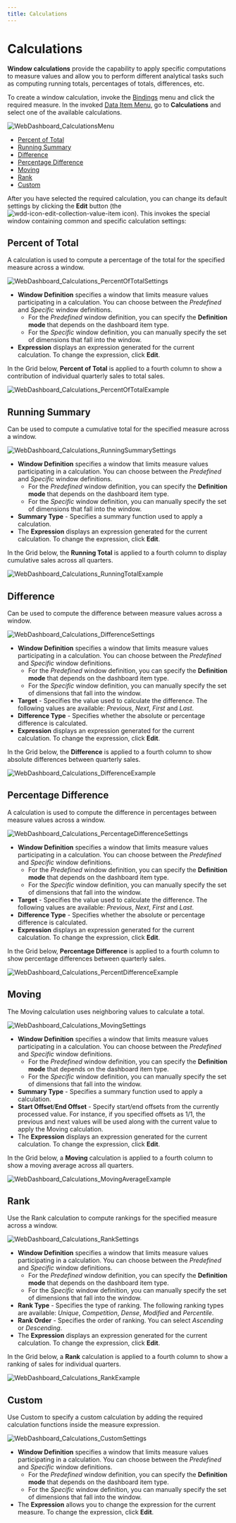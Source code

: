 ```yaml
---
title: Calculations
---
```

# Calculations
**Window calculations** provide the capability to apply specific computations to measure values and allow you to perform different analytical tasks such as computing running totals, percentages of totals, differences, etc.

To create a window calculation, invoke the [Bindings](../ui-elements/dashboard-item-menu.md) menu and click the required measure. In the invoked [Data Item Menu](../ui-elements/data-item-menu.md), go to **Calculations** and select one of the available calculations.

![WebDashboard_CalculationsMenu](../../../images/img126064.png)
* [Percent of Total](#percentoftotal)
* [Running Summary](#runningrummary)
* [Difference](#difference)
* [Percentage Difference](#percentagedifference)
* [Moving](#moving)
* [Rank](#rank)
* [Custom](#custom)

After you have selected the required calculation, you can change its default settings by clicking the **Edit** button (the ![wdd-icon-edit-collection-value-item](../../../images/img126050.png) icon). 
This invokes the special window containing common and specific calculation settings:

## <a name="percentoftotal"/>Percent of Total
A calculation is used to compute a percentage of the total for the specified measure across a window.

![WebDashboard_Calculations_PercentOfTotalSettings](../../../images/img126069.png)
* **Window Definition** specifies a window that limits measure values participating in a calculation. You can choose between the _Predefined_ and _Specific_ window definitions. 
	* For the _Predefined_ window definition, you can specify the **Definition mode** that depends on the dashboard item type.
	* For the _Specific_ window definition, you can manually specify the set of dimensions that fall into the window.
* **Expression** displays an expression generated for the current calculation. To change the expression, click **Edit**.

In the Grid below, **Percent of Total** is applied to a fourth column to show a contribution of individual quarterly sales to total sales.

![WebDashboard_Calculations_PercentOfTotalExample](../../../images/img126094.png)

## <a name="runningrummary"/>Running Summary
Can be used to compute a cumulative total for the specified measure across a window.

![WebDashboard_Calculations_RunningSummarySettings](../../../images/img126070.png)
* **Window Definition** specifies a window that limits measure values participating in a calculation. You can choose between the _Predefined_ and _Specific_ window definitions. 
	* For the _Predefined_ window definition, you can specify the **Definition mode** that depends on the dashboard item type.
	* For the _Specific_ window definition, you can manually specify the set of dimensions that fall into the window.
* **Summary Type** - Specifies a summary function used to apply a calculation.
* The **Expression** displays an expression generated for the current calculation. To change the expression, click **Edit**.

In the Grid below, the **Running Total** is applied to a fourth column to display cumulative sales across all quarters.

![WebDashboard_Calculations_RunningTotalExample](../../../images/img126095.png)

## <a name="difference"/>Difference
Can be used to compute the difference between measure values across a window.

![WebDashboard_Calculations_DifferenceSettings](../../../images/img126071.png)
* **Window Definition** specifies a window that limits measure values participating in a calculation. You can choose between the _Predefined_ and _Specific_ window definitions. 
	* For the _Predefined_ window definition, you can specify the **Definition mode** that depends on the dashboard item type.
	* For the _Specific_ window definition, you can manually specify the set of dimensions that fall into the window.
* **Target** - Specifies the value used to calculate the difference. The following values are available: _Previous_, _Next_, _First_ and _Last_.
* **Difference Type** - Specifies whether the absolute or percentage difference is calculated.
* **Expression** displays an expression generated for the current calculation. To change the expression, click **Edit**.

In the Grid below, the **Difference** is applied to a fourth column to show absolute differences between quarterly sales.

![WebDashboard_Calculations_DifferenceExample](../../../images/img126096.png)

## <a name="percentagedifference"/>Percentage Difference
A calculation is used to compute the difference in percentages between measure values across a window.

![WebDashboard_Calculations_PercentageDifferenceSettings](../../../images/img126072.png)
* **Window Definition** specifies a window that limits measure values participating in a calculation. You can choose between the _Predefined_ and _Specific_ window definitions.
	* For the _Predefined_ window definition, you can specify the **Definition mode** that depends on the dashboard item type.
	* For the _Specific_ window definition, you can manually specify the set of dimensions that fall into the window.
* **Target** - Specifies the value used to calculate the difference. The following values are available: _Previous_, _Next_, _First_ and _Last_.
* **Difference Type** - Specifies whether the absolute or percentage difference is calculated.
* **Expression** displays an expression generated for the current calculation. To change the expression, click **Edit**.

In the Grid below, **Percentage Difference** is applied to a fourth column to show percentage differences between quarterly sales.

![WebDashboard_Calculations_PercentDifferenceExample](../../../images/img126097.png)

## <a name="moving"/>Moving
The Moving calculation uses neighboring values to calculate a total.

![WebDashboard_Calculations_MovingSettings](../../../images/img126073.png)
* **Window Definition** specifies a window that limits measure values participating in a calculation. You can choose between the _Predefined_ and _Specific_ window definitions.
	* For the _Predefined_ window definition, you can specify the **Definition mode** that depends on the dashboard item type.
	* For the _Specific_ window definition, you can manually specify the set of dimensions that fall into the window.
* **Summary Type** - Specifies a summary function used to apply a calculation.
* **Start Offset**/**End Offset** - Specify start/end offsets from the currently processed value. For instance, if you specified offsets as 1/1, the previous and next values will be used along with the current value to apply the Moving calculation.
* The **Expression** displays an expression generated for the current calculation. To change the expression, click **Edit**.

In the Grid below, a **Moving** calculation is applied to a fourth column to show a moving average across all quarters.

![WebDashboard_Calculations_MovingAverageExample](../../../images/img126098.png)

## <a name="rank"/>Rank
Use the Rank calculation to compute rankings for the specified measure across a window.

![WebDashboard_Calculations_RankSettings](../../../images/img126074.png)
* **Window Definition** specifies a window that limits measure values participating in a calculation. You can choose between the _Predefined_ and _Specific_ window definitions.
	* For the _Predefined_ window definition, you can specify the **Definition mode** that depends on the dashboard item type.
	* For the _Specific_ window definition, you can manually specify the set of dimensions that fall into the window.
* **Rank Type** - Specifies the type of ranking. The following ranking types are available: _Unique_, _Competition_, _Dense_, _Modified_ and _Percentile_.
* **Rank Order** - Specifies the order of ranking. You can select _Ascending_ or _Descending_.
* The **Expression** displays an expression generated for the current calculation. To change the expression, click **Edit**.

In the Grid below, a **Rank** calculation is applied to a fourth column to show a ranking of sales for individual quarters.

![WebDashboard_Calculations_RankExample](../../../images/img126099.png)

## <a name="custom"/>Custom
Use Custom to specify a custom calculation by adding the required calculation functions inside the measure expression.

![WebDashboard_Calculations_CustomSettings](../../../images/img126075.png)
* **Window Definition** specifies a window that limits measure values participating in a calculation. You can choose between the _Predefined_ and _Specific_ window definitions.
	* For the _Predefined_ window definition, you can specify the **Definition mode** that depends on the dashboard item type.
	* For the _Specific_ window definition, you can manually specify the set of dimensions that fall into the window.
* The **Expression** allows you to change the expression for the current measure. To change the expression, click **Edit**.